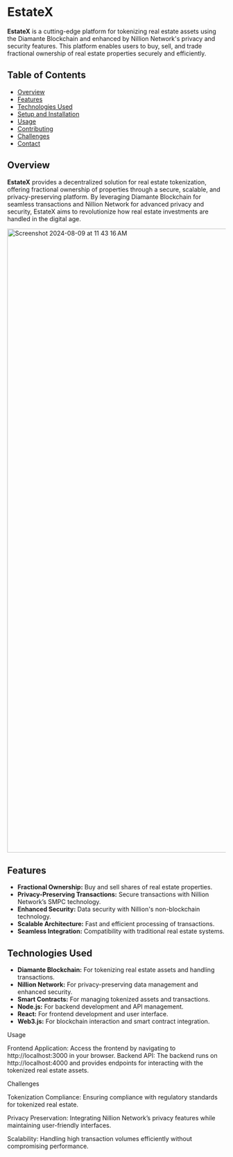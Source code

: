 # EstateX

**EstateX** is a cutting-edge platform for tokenizing real estate assets using the Diamante Blockchain and enhanced by Nillion Network's privacy and security features. This platform enables users to buy, sell, and trade fractional ownership of real estate properties securely and efficiently.

## Table of Contents

- [Overview](#overview)
- [Features](#features)
- [Technologies Used](#technologies-used)
- [Setup and Installation](#setup-and-installation)
- [Usage](#usage)
- [Contributing](#contributing)
- [Challenges](#challenges)
- [Contact](#contact)

## Overview

**EstateX** provides a decentralized solution for real estate tokenization, offering fractional ownership of properties through a secure, scalable, and privacy-preserving platform. By leveraging Diamante Blockchain for seamless transactions and Nillion Network for advanced privacy and security, EstateX aims to revolutionize how real estate investments are handled in the digital age.

<img width="1440" alt="Screenshot 2024-08-09 at 11 43 16 AM" src="https://github.com/user-attachments/assets/738448eb-190e-4c9b-abc0-ce7164cf4cf5">



## Features

- **Fractional Ownership:** Buy and sell shares of real estate properties.
- **Privacy-Preserving Transactions:** Secure transactions with Nillion Network’s SMPC technology.
- **Enhanced Security:** Data security with Nillion's non-blockchain technology.
- **Scalable Architecture:** Fast and efficient processing of transactions.
- **Seamless Integration:** Compatibility with traditional real estate systems.

## Technologies Used

- **Diamante Blockchain:** For tokenizing real estate assets and handling transactions.
- **Nillion Network:** For privacy-preserving data management and enhanced security.
- **Smart Contracts:** For managing tokenized assets and transactions.
- **Node.js:** For backend development and API management.
- **React:** For frontend development and user interface.
- **Web3.js:** For blockchain interaction and smart contract integration.





Usage

Frontend Application: Access the frontend by navigating to http://localhost:3000 in your browser.
Backend API: The backend runs on http://localhost:4000 and provides endpoints for interacting with the tokenized real estate assets.



Challenges

Tokenization Compliance: Ensuring compliance with regulatory standards for tokenized real estate.

Privacy Preservation: Integrating Nillion Network’s privacy features while maintaining user-friendly interfaces.

Scalability: Handling high transaction volumes efficiently without compromising performance.


